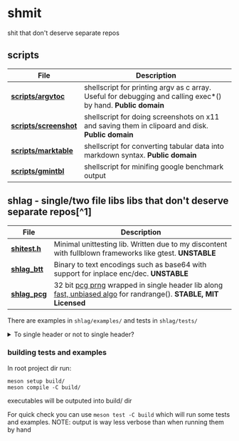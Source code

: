 # shmit
shit that don't deserve separate repos

## scripts
| File           | Description |
|----------------|-------------|
| [**scripts/argvtoc**](scripts/argvtoc) | shellscript for printing argv as c array. Useful for debugging and calling exec\*() by hand. **Public domain**|
| [**scripts/screenshot**](scripts/screenshot) | shellscript for doing screenshots on x11 and saving them in clipoard and disk. **Public domain**|
| [**scripts/marktable**](scripts/marktable) | shellscript for converting tabular data into markdown syntax. **Public domain** |
| [**scripts/gmintbl**](scripts/gmintbl) | shellscript for minifing google benchmark output |

## shlag - single/two file libs libs that don't deserve separate repos[^1]
| File           | Description |
|----------------|-------------|
|[**shitest.h**](shlag/shitest.h) | Minimal unittesting lib. Written due to my discontent with fullblown frameworks like gtest. **UNSTABLE** |
|[**shlag_btt**](shlag/shlag_btt.h) |  Binary to text encodings such as base64 with support for inplace enc/dec. **UNSTABLE** |
|[**shlag_pcg**](shlag/shlag_pcg.h) | 32 bit [pcg prng](https://www.pcg-random.org/) wrapped in single header lib along [fast, unbiased algo](https://lemire.me/blog/2016/06/30/fast-random-shuffling/) for randrange(). **STABLE, MIT Licensed** |

There are examples in `shlag/examples/` and tests in `shlag/tests/`

<details>
<summary>To single header or not to single header?</summary>

originaly shlag were "single header libs that don't deserve separate repos" (name was derived from that), 
but after writing few libs I came to conslusion, that single header model is just needlessly awkward:
- There is almost no difference for user, whether there is one or two files
- It is harder to write code this way, e.g. you have to namespace private stuff, you have to ensure that C compiles as C++, etc. 
- It is confusing for anyone who doesn't know this model

New shlag libs are probably going to have separate header and implementation files
</details>

### building tests and examples
In root project dir run:
```
meson setup build/
meson compile -C build/
```
executables will be outputed into build/ dir

For quick check you can use `meson test -C build` which will run some tests
and examples. NOTE: output is way less verbose than when running them by hand
